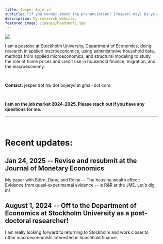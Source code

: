 ```yaml
---
title: Jesper Böjeryd
subtitle: "If you wonder about the pronunciation: [Yesper(-day) Bɜ-yɛ-reed]"
description: My research website.
featured_image: /images/headshot1.jpg
---
```



<img class="on_page_img" src="{{ page.featured_image | relative_url }}">
  
I am a postdoc at Stockholm University, Department of Economics, doing research in applied macroeconomics, using administrative household data, methods from applied microeconomics, and structural modeling to study the role of home prices and credit use in household finance, migration, and the macroeconomy.

&nbsp;  

**Contact:** jesper dot hw dot bojeryd at gmail dot com

&nbsp;

**I am on the job market 2024–2025. Please reach out if you have any questions for me.**

---

&nbsp;  

#  Recent updates:

## Jan 24, 2025 -- Revise and resubmit at the Journal of Monetary Economics
My paper with Björn, Dany, and Roine -- The housing wealth effect: Evidence from quasi-experimental evidence -- is R&R at the JME. Let's dig in!


## August 1, 2024 -- Off to the Department of Economics at Stockholm University as a post-doctoral researcher!
I am really looking forward to returning to Stockholm and work closer to other macroeconomists interested in household finance.
